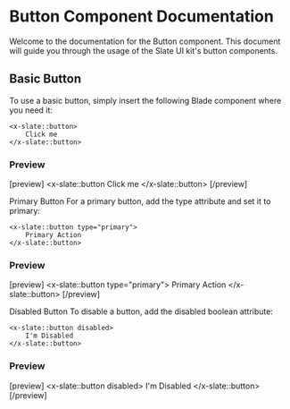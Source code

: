 # Button Component Documentation

Welcome to the documentation for the Button component. This document will guide you through the usage of the Slate UI kit's button components.

## Basic Button

To use a basic button, simply insert the following Blade component where you need it:

```blade
<x-slate::button>
    Click me
</x-slate::button>
```

### Preview

[preview]
<x-slate::button
Click me
</x-slate::button>
[/preview]

Primary Button
For a primary button, add the type attribute and set it to primary:

```blade
<x-slate::button type="primary">
    Primary Action
</x-slate::button>
```

### Preview

[preview]
<x-slate::button type="primary">
Primary Action
</x-slate::button>
[/preview]

Disabled Button
To disable a button, add the disabled boolean attribute:

```blade
<x-slate::button disabled>
    I'm Disabled
</x-slate::button>
```

### Preview

[preview]
<x-slate::button disabled>
I'm Disabled
</x-slate::button>
[/preview]
